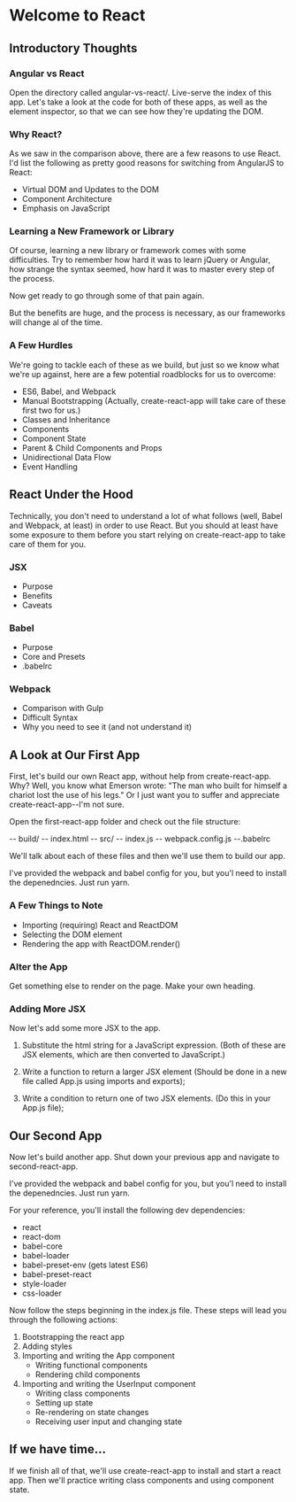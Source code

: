 # Welcome to React

## Introductory Thoughts
### Angular vs React
Open the directory called angular-vs-react/. Live-serve the index of this app. Let's take a look at the code for both of these apps, as well as the element inspector, so that we can see how they're updating the DOM. 

### Why React?
As we saw in the comparison above, there are a few reasons to use React. I'd list the following as pretty good reasons for switching from AngularJS to React: 
- Virtual DOM and Updates to the DOM
- Component Architecture
- Emphasis on JavaScript

### Learning a New Framework or Library
Of course, learning a new library or framework comes with some difficulties. Try to remember how hard it was to learn jQuery or Angular, how strange the syntax seemed, how hard it was to master every step of the process. 

Now get ready to go through some of that pain again.

But the benefits are huge, and the process is necessary, as our frameworks will change al of the time. 


### A Few Hurdles
We're going to tackle each of these as we build, but just so we know what we're up against, here are a few potential roadblocks for us to overcome: 
- ES6, Babel, and Webpack
- Manual Bootstrapping
(Actually, create-react-app will take care of these first two for us.)
- Classes and Inheritance
- Components
- Component State
- Parent & Child Components and Props
- Unidirectional Data Flow
- Event Handling

## React Under the Hood
Technically, you don't need to understand a lot of what follows (well, Babel and Webpack, at least) in order to use React. But you should at least have some exposure to them before you start relying on create-react-app to take care of them for you. 

### JSX
- Purpose
- Benefits
- Caveats

### Babel
- Purpose
- Core and Presets
- .babelrc

### Webpack
- Comparison with Gulp
- Difficult Syntax
- Why you need to see it (and not understand it)

## A Look at Our First App
First, let's build our own React app, without help from create-react-app. Why? Well, you know what Emerson wrote: "The man who built for himself a chariot lost the use of his legs." Or I just want you to suffer and appreciate create-react-app--I'm not sure. 

Open the first-react-app folder and check out the  file structure:

-- build/
  -- index.html
-- src/
  -- index.js
-- webpack.config.js
--.babelrc

We'll talk about each of these files and then we'll use them to build our app.

I've provided the webpack and babel config for you, but you'l need to install the depenedncies. Just run yarn.

### A Few Things to Note
- Importing (requiring) React and ReactDOM
- Selecting the DOM element
- Rendering the app with ReactDOM.render()

### Alter the App
Get something else to render on the page. Make your own heading.

### Adding More JSX
Now let's add some more JSX to the app. 
1. Substitute the html string for a JavaScript expression. (Both of these are JSX elements, which are then converted to JavaScript.)

2. Write a function to return a larger JSX element (Should be done in a new file called App.js using imports and exports);

3. Write a condition to return one of two JSX elements. (Do this in your App.js file);

## Our Second App
Now let's build another app. Shut down your previous app and navigate to second-react-app. 

I've provided the webpack and babel config for you, but you'l need to install the depenedncies. Just run yarn. 

For your reference, you'll install the following dev dependencies: 
- react
- react-dom
- babel-core
- babel-loader
- babel-preset-env (gets latest ES6)
- babel-preset-react
- style-loader
- css-loader

Now follow the steps beginning in the index.js file. These steps will lead you through the following actions:

1. Bootstrapping the react app
2. Adding styles
3. Importing and writing the App component
   * Writing functional components
   * Rendering child components
4. Importing and writing the UserInput component 
   * Writing class components
   * Setting up state
   * Re-rendering on state changes
   * Receiving user input and changing state

## If we have time...
If we finish all of that, we'll use create-react-app to install and start a react app. Then we'll practice writing class components and using component state. 
